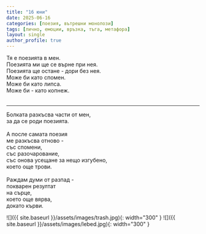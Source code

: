 ```yaml
---
title: "16 юни"
date: 2025-06-16
categories: [поезия, вътрешни монолози]
tags: [лично, емоции, връзка, тъга, метафора]
layout: single
author_profile: true
---
```


Тя е поезията в мен.<br/>
Поезията ми ще се върне при нея.<br/>
Поезията ще остане - дори без нея.<br/>
Може би като спомен.<br/>
Може би като липса.<br/>
Може би - като копнеж.<br/>
<br/>
<hr/>
Болката разкъсва части от мен, <br/>
за да се роди поезията.<br/>
<br/>
А после самата поезия<br/>
ме разкъсва отново -<br/>
със спомени,<br/>
със разочарование,<br/>
със онова усещане за нещо изгубено,<br/>
което още трови.<br/>
<br/>
Раждам думи от разпад -<br/>
покварен резултат<br/>
на сърце,<br/>
което още вярва,<br/>
докато кърви.<br/>

![]({{ site.baseurl }}/assets/images/trash.jpg){: width="300" }
![]({{ site.baseurl }}/assets/images/lebed.jpg){: width="300" }

